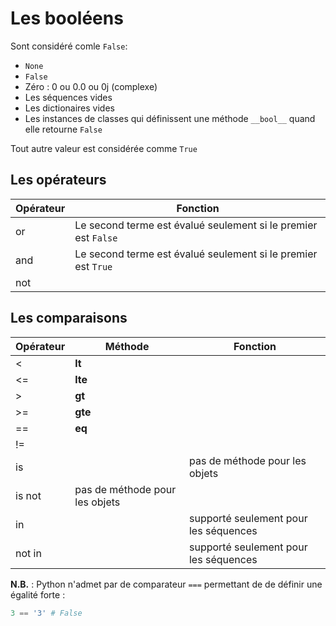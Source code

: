 # Les booléens

Sont considéré comle `False`:

* `None`
* `False`
* Zéro : 0 ou 0.0 ou 0j (complexe)
* Les séquences vides
* Les dictionaires vides
* Les instances de classes qui définissent une méthode `__bool__` quand elle retourne `False`

Tout autre valeur est considérée comme `True`

## Les opérateurs

Opérateur | Fonction
------- | --------
or | Le second terme est évalué seulement si le premier est `False`
and | Le second terme est évalué seulement si le premier est `True`
not | 

## Les comparaisons

Opérateur | Méthode | Fonction
------- | --------  | --------
< | __lt__ | 
<= |  __lte__ | 
> |  __gt__ | 
>= |  __gte__ | 
== |  __eq__ | 
!= | 
is | | pas de méthode pour les objets
is not | pas de méthode pour les objets
in | | supporté seulement pour les séquences
not in | | supporté seulement pour les séquences

__N.B.__ : Python n'admet par de comparateur `===` permettant de de définir une égalité forte :

```python
3 == '3' # False
```
